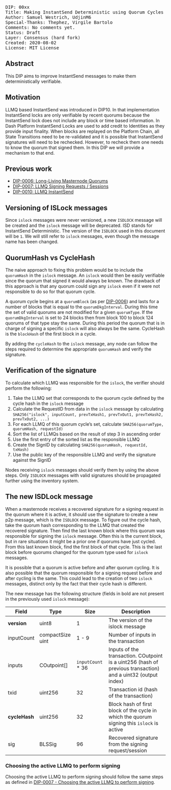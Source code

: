 <pre>
DIP: 00xx
Title: Making InstantSend Deterministic using Quorum Cycles
Author: Samuel Westrich, UdjinM6
Special-Thanks: Thephez, Virgile Bartolo
Comments: No comments yet.
Status: Draft
Layer: Consensus (hard fork)
Created: 2020-08-02
License: MIT License
</pre>

## Abstract

This DIP aims to improve InstantSend messages to make them deterministically verifiable.

## Motivation

LLMQ based InstantSend was introduced in DIP10. In that implementation InstantSend locks are only
verifiable by recent quorums because the InstantSend lock does not include any block or time based
information. In Dash Platform InstantSend Locks are used to add credit to Identities as they provide
input finality. When blocks are replayed on the Platform Chain, all State Transitions need to be
re-validated and it is possible that InstantSend signatures will need to be rechecked. However, to
recheck them one needs to know the quorum that signed them. In this DIP we will provide a mechanism
to that end.

## Previous work

* [DIP-0006: Long-Living Masternode Quorums](https://github.com/dashpay/dips/blob/master/dip-0006.md)
* [DIP-0007: LLMQ Signing Requests / Sessions](https://github.com/dashpay/dips/blob/master/dip-0007.md)
* [DIP-0010: LLMQ InstantSend](https://github.com/dashpay/dips/blob/master/dip-0010.md)

## Versioning of ISLock messages

Since `islock` messages were never versioned, a new `ISDLOCK` message will be created and the
`islock` message will be deprecated. ISD stands for InstantSend Deterministic. The version of the
`ISDLOCK` used in this document will be `1`. We will still refer to `islock` messages, even though
the message name has been changed.

## QuorumHash vs CycleHash

The naive approach to fixing this problem would be to include the `quorumHash` in the `islock`
message. An `islock` would then be easily verifiable since the quorum that signed it would always be
known. The drawback of this approach is that any quorum could sign any `islock` even if it were not
responsible to do so for that quorum cycle.

A quorum cycle begins at a `quorumBlock` (as per
[DIP-0006](https://github.com/dashpay/dips/blob/master/dip-0006.md#parametersvariables-of-a-llmq-and-dkg))
and lasts for a number of blocks that is equal to the `quorumDkgInterval`. During this time the set
of valid quorums are not modified for a given `quorumType`. If the `quorumDkgInterval` is set to 24
blocks then from block 100 to block 124 quorums of that type stay the same. During this period the
quorum that is in charge of signing a specific `islock` will also always be the same. CycleHash is
the `blockHash` of the first block in a cycle.

By adding the `cycleHash` to the `islock` message, any node can follow the steps required to
determine the appropriate `quorumHash` and verify the signature.

## Verification of the signature

To calculate which LLMQ was responsible for the `islock`, the verifier should perform the following:

1. Take the LLMQ set that corresponds to the quorum cycle defined by the cycle hash in the `islock`
   message
2. Calculate the RequestID from data in the `islock` message by calculating `SHA256("islock",
   inputCount, prevTxHash1, prevTxOut1, prevTxHash2, prevTxOut2, ...)`
3. For each LLMQ of this quorum cycle’s set, calculate `SHA256(quorumType, quorumHash, requestId)`
4. Sort the list of LLMQs based on the result of step 3 in ascending order
5. Use the first entry of the sorted list as the responsible LLMQ
6. Create the SignID by calculating `SHA256(quorumHash, requestId, txHash)`
7. Use the public key of the responsible LLMQ and verify the signature against the SignID

Nodes receiving `islock` messages should verify them by using the above steps. Only `ISDLOCK`
messages with valid signatures should be propagated further using the inventory system.

## The new ISDLock message

When a masternode receives a recovered signature for a signing request in the quorum where it is
active, it should use the signature to create a new p2p message, which is the `ISDLOCK` message. To
figure out the cycle hash, take the quorum hash corresponding to the LLMQ that created the recovered
signature. Then find the last known block where this quorum was responsible for signing the `islock`
message. Often this is the current block, but in rare situations it might be a prior one if quorums
have just cycled. From this last known block, find the first block of that cycle. This is the last
block before quorums changed for the quorum type used for `islock` messages.

It is possible that a quorum is active before and after quorum cycling. It is also possible that the
quorum responsible for a signing request before and after cycling is the same. This could lead to
the creation of two `islock` messages, distinct only by the fact that their cycle hash is different.

The new message has the following structure (fields in bold are not present in the previously used
`islock` message):

| Field | Type | Size | Description |
|-|-|-|-|
| **version** | uint8 | 1 |  The version of the islock message |
| inputCount | compactSize uint | 1 - 9 | Number of inputs in the transaction |
| inputs | COutpoint[] | `inputCount` * 36 | Inputs of the transaction. COutpoint is a uint256 (hash of previous transaction) and a uint32 (output index) |
| txid | uint256 | 32 | Transaction id (hash of the transaction) |
| **cycleHash** | uint256 | 32 | Block hash of first block of the cycle in which the quorum signing this `islock` is active |
| sig | BLSSig | 96 | Recovered signature from the signing request/session |

### **Choosing the active LLMQ to perform signing**

Choosing the active LLMQ to perform signing should follow the same steps as defined in [DIP-0007 -
Choosing the active LLMQ to perform
signing](https://github.com/dashpay/dips/blob/master/dip-0007.md#choosing-the-active-llmq-to-perform-signing).
